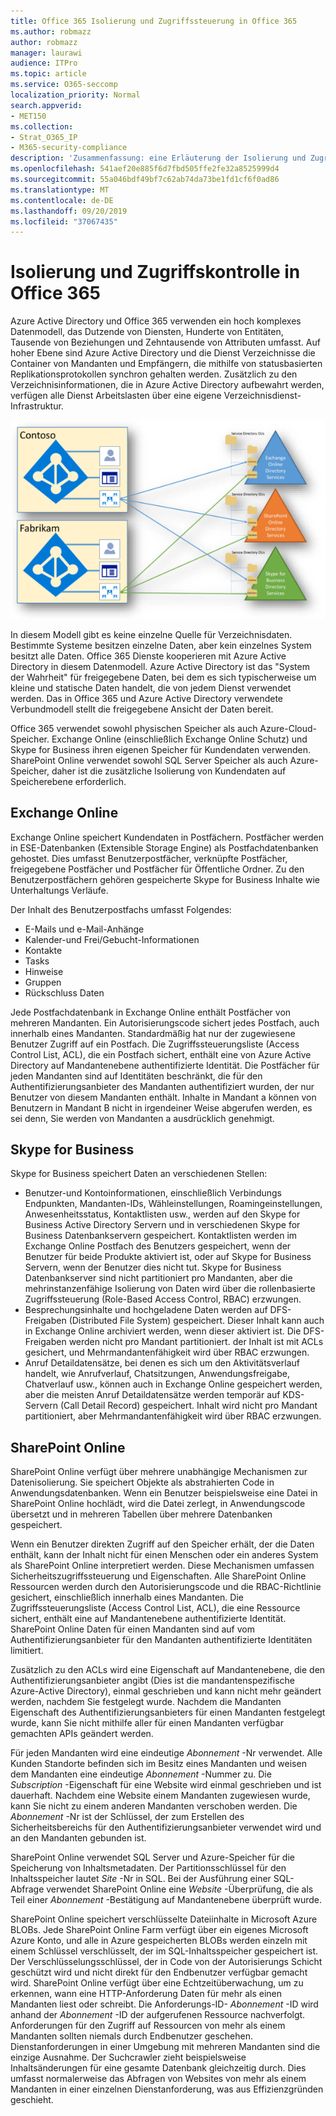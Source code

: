 ```yaml
---
title: Office 365 Isolierung und Zugriffssteuerung in Office 365
ms.author: robmazz
author: robmazz
manager: laurawi
audience: ITPro
ms.topic: article
ms.service: O365-seccomp
localization_priority: Normal
search.appverid:
- MET150
ms.collection:
- Strat_O365_IP
- M365-security-compliance
description: 'Zusammenfassung: eine Erläuterung der Isolierung und Zugriffssteuerung in den verschiedenen Anwendungen von Office 365.'
ms.openlocfilehash: 541aef20e885f6d7fbd505ffe2fe32a8525999d4
ms.sourcegitcommit: 55a046bdf49bf7c62ab74da73be1fd1cf6f0ad86
ms.translationtype: MT
ms.contentlocale: de-DE
ms.lasthandoff: 09/20/2019
ms.locfileid: "37067435"
---
```

# <a name="isolation-and-access-control-in-office-365"></a>Isolierung und Zugriffskontrolle in Office 365

Azure Active Directory und Office 365 verwenden ein hoch komplexes Datenmodell, das Dutzende von Diensten, Hunderte von Entitäten, Tausende von Beziehungen und Zehntausende von Attributen umfasst. Auf hoher Ebene sind Azure Active Directory und die Dienst Verzeichnisse die Container von Mandanten und Empfängern, die mithilfe von statusbasierten Replikationsprotokollen synchron gehalten werden. Zusätzlich zu den Verzeichnisinformationen, die in Azure Active Directory aufbewahrt werden, verfügen alle Dienst Arbeitslasten über eine eigene Verzeichnisdienst-Infrastruktur.
 
![Office 365 Mandantendaten Synchronisierung](media/office-365-isolation-tenant-data-sync.png)

In diesem Modell gibt es keine einzelne Quelle für Verzeichnisdaten. Bestimmte Systeme besitzen einzelne Daten, aber kein einzelnes System besitzt alle Daten. Office 365 Dienste kooperieren mit Azure Active Directory in diesem Datenmodell. Azure Active Directory ist das "System der Wahrheit" für freigegebene Daten, bei dem es sich typischerweise um kleine und statische Daten handelt, die von jedem Dienst verwendet werden. Das in Office 365 und Azure Active Directory verwendete Verbundmodell stellt die freigegebene Ansicht der Daten bereit.

Office 365 verwendet sowohl physischen Speicher als auch Azure-Cloud-Speicher. Exchange Online (einschließlich Exchange Online Schutz) und Skype for Business ihren eigenen Speicher für Kundendaten verwenden. SharePoint Online verwendet sowohl SQL Server Speicher als auch Azure-Speicher, daher ist die zusätzliche Isolierung von Kundendaten auf Speicherebene erforderlich.

## <a name="exchange-online"></a>Exchange Online

Exchange Online speichert Kundendaten in Postfächern. Postfächer werden in ESE-Datenbanken (Extensible Storage Engine) als Postfachdatenbanken gehostet. Dies umfasst Benutzerpostfächer, verknüpfte Postfächer, freigegebene Postfächer und Postfächer für Öffentliche Ordner. Zu den Benutzerpostfächern gehören gespeicherte Skype for Business Inhalte wie Unterhaltungs Verläufe.

Der Inhalt des Benutzerpostfachs umfasst Folgendes:

- E-Mails und e-Mail-Anhänge
- Kalender-und Frei/Gebucht-Informationen
- Kontakte
- Tasks
- Hinweise
- Gruppen
- Rückschluss Daten

Jede Postfachdatenbank in Exchange Online enthält Postfächer von mehreren Mandanten. Ein Autorisierungscode sichert jedes Postfach, auch innerhalb eines Mandanten. Standardmäßig hat nur der zugewiesene Benutzer Zugriff auf ein Postfach. Die Zugriffssteuerungsliste (Access Control List, ACL), die ein Postfach sichert, enthält eine von Azure Active Directory auf Mandantenebene authentifizierte Identität. Die Postfächer für jeden Mandanten sind auf Identitäten beschränkt, die für den Authentifizierungsanbieter des Mandanten authentifiziert wurden, der nur Benutzer von diesem Mandanten enthält. Inhalte in Mandant a können von Benutzern in Mandant B nicht in irgendeiner Weise abgerufen werden, es sei denn, Sie werden von Mandanten a ausdrücklich genehmigt.

## <a name="skype-for-business"></a>Skype for Business

Skype for Business speichert Daten an verschiedenen Stellen:

- Benutzer-und Kontoinformationen, einschließlich Verbindungs Endpunkten, Mandanten-IDs, Wähleinstellungen, Roamingeinstellungen, Anwesenheitsstatus, Kontaktlisten usw., werden auf den Skype for Business Active Directory Servern und in verschiedenen Skype for Business Datenbankservern gespeichert. Kontaktlisten werden im Exchange Online Postfach des Benutzers gespeichert, wenn der Benutzer für beide Produkte aktiviert ist, oder auf Skype for Business Servern, wenn der Benutzer dies nicht tut. Skype for Business Datenbankserver sind nicht partitioniert pro Mandanten, aber die mehrinstanzenfähige Isolierung von Daten wird über die rollenbasierte Zugriffssteuerung (Role-Based Access Control, RBAC) erzwungen.
- Besprechungsinhalte und hochgeladene Daten werden auf DFS-Freigaben (Distributed File System) gespeichert. Dieser Inhalt kann auch in Exchange Online archiviert werden, wenn dieser aktiviert ist. Die DFS-Freigaben werden nicht pro Mandant partitioniert. der Inhalt ist mit ACLs gesichert, und Mehrmandantenfähigkeit wird über RBAC erzwungen.
- Anruf Detaildatensätze, bei denen es sich um den Aktivitätsverlauf handelt, wie Anrufverlauf, Chatsitzungen, Anwendungsfreigabe, Chatverlauf usw., können auch in Exchange Online gespeichert werden, aber die meisten Anruf Detaildatensätze werden temporär auf KDS-Servern (Call Detail Record) gespeichert. Inhalt wird nicht pro Mandant partitioniert, aber Mehrmandantenfähigkeit wird über RBAC erzwungen.

## <a name="sharepoint-online"></a>SharePoint Online

SharePoint Online verfügt über mehrere unabhängige Mechanismen zur Datenisolierung. Sie speichert Objekte als abstrahierten Code in Anwendungsdatenbanken. Wenn ein Benutzer beispielsweise eine Datei in SharePoint Online hochlädt, wird die Datei zerlegt, in Anwendungscode übersetzt und in mehreren Tabellen über mehrere Datenbanken gespeichert.

Wenn ein Benutzer direkten Zugriff auf den Speicher erhält, der die Daten enthält, kann der Inhalt nicht für einen Menschen oder ein anderes System als SharePoint Online interpretiert werden. Diese Mechanismen umfassen Sicherheitszugriffssteuerung und Eigenschaften. Alle SharePoint Online Ressourcen werden durch den Autorisierungscode und die RBAC-Richtlinie gesichert, einschließlich innerhalb eines Mandanten. Die Zugriffssteuerungsliste (Access Control List, ACL), die eine Ressource sichert, enthält eine auf Mandantenebene authentifizierte Identität. SharePoint Online Daten für einen Mandanten sind auf vom Authentifizierungsanbieter für den Mandanten authentifizierte Identitäten limitiert.

Zusätzlich zu den ACLs wird eine Eigenschaft auf Mandantenebene, die den Authentifizierungsanbieter angibt (Dies ist die mandantenspezifische Azure-Active Directory), einmal geschrieben und kann nicht mehr geändert werden, nachdem Sie festgelegt wurde. Nachdem die Mandanten Eigenschaft des Authentifizierungsanbieters für einen Mandanten festgelegt wurde, kann Sie nicht mithilfe aller für einen Mandanten verfügbar gemachten APIs geändert werden.

Für jeden Mandanten wird eine eindeutige *Abonnement* -Nr verwendet. Alle Kunden Standorte befinden sich im Besitz eines Mandanten und weisen dem Mandanten eine eindeutige *Abonnement* -Nummer zu. Die *Subscription* -Eigenschaft für eine Website wird einmal geschrieben und ist dauerhaft. Nachdem eine Website einem Mandanten zugewiesen wurde, kann Sie nicht zu einem anderen Mandanten verschoben werden. Die *Abonnement* -Nr ist der Schlüssel, der zum Erstellen des Sicherheitsbereichs für den Authentifizierungsanbieter verwendet wird und an den Mandanten gebunden ist.

SharePoint Online verwendet SQL Server und Azure-Speicher für die Speicherung von Inhaltsmetadaten. Der Partitionsschlüssel für den Inhaltsspeicher lautet *Site* -Nr in SQL. Bei der Ausführung einer SQL-Abfrage verwendet SharePoint Online eine *Website* -Überprüfung, die als Teil einer *Abonnement* -Bestätigung auf Mandantenebene überprüft wurde.

SharePoint Online speichert verschlüsselte Dateiinhalte in Microsoft Azure BLOBs. Jede SharePoint Online Farm verfügt über ein eigenes Microsoft Azure Konto, und alle in Azure gespeicherten BLOBs werden einzeln mit einem Schlüssel verschlüsselt, der im SQL-Inhaltsspeicher gespeichert ist. Der Verschlüsselungsschlüssel, der in Code von der Autorisierungs Schicht geschützt wird und nicht direkt für den Endbenutzer verfügbar gemacht wird. SharePoint Online verfügt über eine Echtzeitüberwachung, um zu erkennen, wann eine HTTP-Anforderung Daten für mehr als einen Mandanten liest oder schreibt. Die Anforderungs-ID- *Abonnement* -ID wird anhand der *Abonnement* -ID der aufgerufenen Ressource nachverfolgt. Anforderungen für den Zugriff auf Ressourcen von mehr als einem Mandanten sollten niemals durch Endbenutzer geschehen. Dienstanforderungen in einer Umgebung mit mehreren Mandanten sind die einzige Ausnahme. Der Suchcrawler zieht beispielsweise Inhaltsänderungen für eine gesamte Datenbank gleichzeitig durch. Dies umfasst normalerweise das Abfragen von Websites von mehr als einem Mandanten in einer einzelnen Dienstanforderung, was aus Effizienzgründen geschieht.
